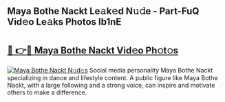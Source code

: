## Maya Bothe Nackt Le𝚊k𝚎d N𝚞𝚍e - Part-FuQ Vid𝚎o Le𝚊ks Photos Ib1nE

# <h2><a href="http://fb3jq88.evod.top/?m=Maya+Bothe+Nackt">🔗 👉🔴 Maya Bothe Nackt Vid𝚎o Ph𝚘t𝚘s</a></h2>

[![Maya Bothe Nackt N𝚞d𝚎s](https://i.imgur.com/8V9OHl7.gif)](http://fb3jq88.evod.top/?m=Maya+Bothe+Nackt)
Social media personality Maya Bothe Nackt specializing in dance and lifestyle content. A public figure like Maya Bothe Nackt, with a large following and a strong voice, can inspire and motivate others to make a difference. 

